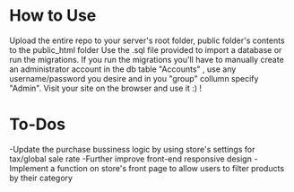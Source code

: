 # How to Use
Upload the entire repo to your server's root folder, public folder's contents to the public_html folder
Use the .sql file provided to import a database or run the migrations. If you run the migrations you'll have to manually create an administrator account in the db table "Accounts" , use any username/password you desire and in you "group" collumn specify "Admin".
Visit your site on the browser and use it :) !

# To-Dos
-Update the purchase bussiness logic by using store's settings for tax/global sale rate
-Further improve front-end responsive design
-Implement a function on store's front page to allow users to filter products by their category
